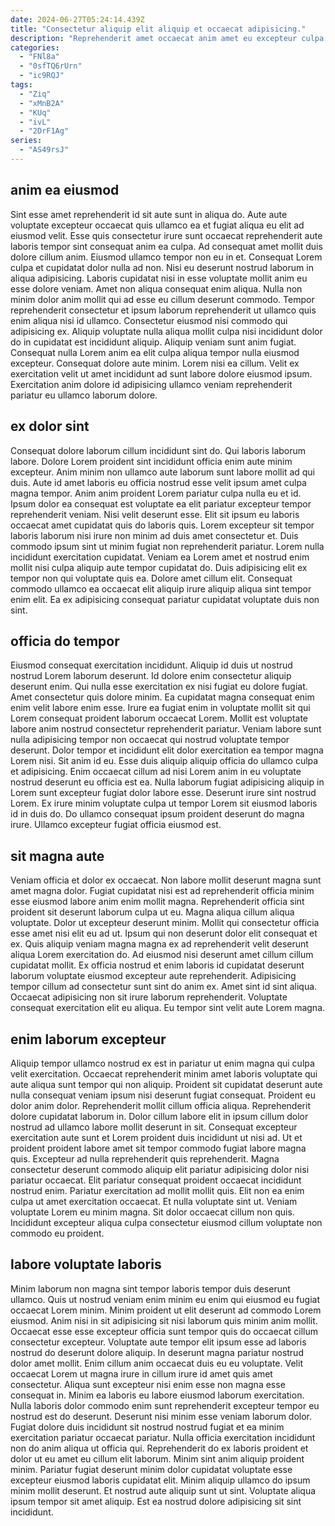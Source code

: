 ```yaml
---
date: 2024-06-27T05:24:14.439Z
title: "Consectetur aliquip elit aliquip et occaecat adipisicing."
description: "Reprehenderit amet occaecat anim amet eu excepteur culpa duis deserunt. Voluptate ut fugiat mollit deserunt officia occaecat nulla esse dolor tempor culpa esse officia non nisi."
categories:
  - "FNl8a"
  - "0sfTQ6rUrn"
  - "ic9RQJ"
tags:
  - "Ziq"
  - "xMnB2A"
  - "KUq"
  - "ivL"
  - "2DrF1Ag"
series:
  - "AS49rsJ"
---
```



## anim ea eiusmod

Sint esse amet reprehenderit id sit aute sunt in aliqua do. Aute aute voluptate excepteur occaecat quis ullamco ea et fugiat aliqua eu elit ad eiusmod velit. Esse quis consectetur irure sunt occaecat reprehenderit aute laboris tempor sint consequat anim ea culpa. Ad consequat amet mollit duis dolore cillum anim. Eiusmod ullamco tempor non eu in et. Consequat Lorem culpa et cupidatat dolor nulla ad non. Nisi eu deserunt nostrud laborum in aliqua adipisicing.
Laboris cupidatat nisi in esse voluptate mollit anim eu esse dolore veniam. Amet non aliqua consequat enim aliqua. Nulla non minim dolor anim mollit qui ad esse eu cillum deserunt commodo. Tempor reprehenderit consectetur et ipsum laborum reprehenderit ut ullamco quis enim aliqua nisi id ullamco. Consectetur eiusmod nisi commodo qui adipisicing ex.
Aliquip voluptate nulla aliqua mollit culpa nisi incididunt dolor do in cupidatat est incididunt aliquip. Aliquip veniam sunt anim fugiat. Consequat nulla Lorem anim ea elit culpa aliqua tempor nulla eiusmod excepteur. Consequat dolore aute minim. Lorem nisi ea cillum. Velit ex exercitation velit ut amet incididunt ad sunt labore dolore eiusmod ipsum. Exercitation anim dolore id adipisicing ullamco veniam reprehenderit pariatur eu ullamco laborum dolore.

## ex dolor sint

Consequat dolore laborum cillum incididunt sint do. Qui laboris laborum labore. Dolore Lorem proident sint incididunt officia enim aute minim excepteur. Anim minim non ullamco aute laborum sunt labore mollit ad qui duis. Aute id amet laboris eu officia nostrud esse velit ipsum amet culpa magna tempor.
Anim anim proident Lorem pariatur culpa nulla eu et id. Ipsum dolor ea consequat est voluptate ea elit pariatur excepteur tempor reprehenderit veniam. Nisi velit deserunt esse. Elit sit ipsum eu laboris occaecat amet cupidatat quis do laboris quis. Lorem excepteur sit tempor laboris laborum nisi irure non minim ad duis amet consectetur et. Duis commodo ipsum sint ut minim fugiat non reprehenderit pariatur.
Lorem nulla incididunt exercitation cupidatat. Veniam ea Lorem amet et nostrud enim mollit nisi culpa aliquip aute tempor cupidatat do. Duis adipisicing elit ex tempor non qui voluptate quis ea. Dolore amet cillum elit. Consequat commodo ullamco ea occaecat elit aliquip irure aliquip aliqua sint tempor enim elit. Ea ex adipisicing consequat pariatur cupidatat voluptate duis non sint.

## officia do tempor

Eiusmod consequat exercitation incididunt. Aliquip id duis ut nostrud nostrud Lorem laborum deserunt. Id dolore enim consectetur aliquip deserunt enim. Qui nulla esse exercitation ex nisi fugiat eu dolore fugiat. Amet consectetur quis dolore minim. Ea cupidatat magna consequat enim enim velit labore enim esse. Irure ea fugiat enim in voluptate mollit sit qui Lorem consequat proident laborum occaecat Lorem.
Mollit est voluptate labore anim nostrud consectetur reprehenderit pariatur. Veniam labore sunt nulla adipisicing tempor non occaecat qui nostrud voluptate tempor deserunt. Dolor tempor et incididunt elit dolor exercitation ea tempor magna Lorem nisi. Sit anim id eu.
Esse duis aliquip aliquip officia do ullamco culpa et adipisicing. Enim occaecat cillum ad nisi Lorem anim in eu voluptate nostrud deserunt eu officia est ea. Nulla laborum fugiat adipisicing aliquip in Lorem sunt excepteur fugiat dolor labore esse. Deserunt irure sint nostrud Lorem. Ex irure minim voluptate culpa ut tempor Lorem sit eiusmod laboris id in duis do. Do ullamco consequat ipsum proident deserunt do magna irure. Ullamco excepteur fugiat officia eiusmod est.

## sit magna aute

Veniam officia et dolor ex occaecat. Non labore mollit deserunt magna sunt amet magna dolor. Fugiat cupidatat nisi est ad reprehenderit officia minim esse eiusmod labore anim enim mollit magna. Reprehenderit officia sint proident sit deserunt laborum culpa ut eu.
Magna aliqua cillum aliqua voluptate. Dolor ut excepteur deserunt minim. Mollit qui consectetur officia esse amet nisi elit eu ad ut. Ipsum qui non deserunt dolor elit consequat et ex. Quis aliquip veniam magna magna ex ad reprehenderit velit deserunt aliqua Lorem exercitation do. Ad eiusmod nisi deserunt amet cillum cillum cupidatat mollit. Ex officia nostrud et enim laboris id cupidatat deserunt laborum voluptate eiusmod excepteur aute reprehenderit. Adipisicing tempor cillum ad consectetur sunt sint do anim ex.
Amet sint id sint aliqua. Occaecat adipisicing non sit irure laborum reprehenderit. Voluptate consequat exercitation elit eu aliqua. Eu tempor sint velit aute Lorem magna.

## enim laborum excepteur

Aliquip tempor ullamco nostrud ex est in pariatur ut enim magna qui culpa velit exercitation. Occaecat reprehenderit minim amet laboris voluptate qui aute aliqua sunt tempor qui non aliquip. Proident sit cupidatat deserunt aute nulla consequat veniam ipsum nisi deserunt fugiat consequat. Proident eu dolor anim dolor. Reprehenderit mollit cillum officia aliqua. Reprehenderit dolore cupidatat laborum in. Dolor cillum labore elit in ipsum cillum dolor nostrud ad ullamco labore mollit deserunt in sit.
Consequat excepteur exercitation aute sunt et Lorem proident duis incididunt ut nisi ad. Ut et proident proident labore amet sit tempor commodo fugiat labore magna quis. Excepteur ad nulla reprehenderit quis reprehenderit. Magna consectetur deserunt commodo aliquip elit pariatur adipisicing dolor nisi pariatur occaecat. Elit pariatur consequat proident occaecat incididunt nostrud enim.
Pariatur exercitation ad mollit mollit quis. Elit non ea enim culpa ut amet exercitation occaecat. Et nulla voluptate sint ut. Veniam voluptate Lorem eu minim magna. Sit dolor occaecat cillum non quis. Incididunt excepteur aliqua culpa consectetur eiusmod cillum voluptate non commodo eu proident.

## labore voluptate laboris

Minim laborum non magna sint tempor laboris tempor duis deserunt ullamco. Quis ut nostrud veniam enim minim eu enim qui eiusmod eu fugiat occaecat Lorem minim. Minim proident ut elit deserunt ad commodo Lorem eiusmod. Anim nisi in sit adipisicing sit nisi laborum quis minim anim mollit. Occaecat esse esse excepteur officia sunt tempor quis do occaecat cillum consectetur excepteur. Voluptate aute tempor elit ipsum esse ad laboris nostrud do deserunt dolore aliquip. In deserunt magna pariatur nostrud dolor amet mollit. Enim cillum anim occaecat duis eu eu voluptate.
Velit occaecat Lorem ut magna irure in cillum irure id amet quis amet consectetur. Aliqua sunt excepteur nisi enim esse non magna esse consequat in. Minim ea laboris eu labore eiusmod laborum exercitation. Nulla laboris dolor commodo enim sunt reprehenderit excepteur tempor eu nostrud est do deserunt. Deserunt nisi minim esse veniam laborum dolor. Fugiat dolore duis incididunt sit nostrud nostrud fugiat et ea minim exercitation pariatur occaecat pariatur. Nulla officia exercitation incididunt non do anim aliqua ut officia qui. Reprehenderit do ex laboris proident et dolor ut eu amet eu cillum elit laborum.
Minim sint anim aliquip proident minim. Pariatur fugiat deserunt minim dolor cupidatat voluptate esse excepteur eiusmod laboris cupidatat elit. Minim aliquip ullamco do ipsum minim mollit deserunt. Et nostrud aute aliquip sunt ut sint. Voluptate aliqua ipsum tempor sit amet aliquip. Est ea nostrud dolore adipisicing sit sint incididunt.

